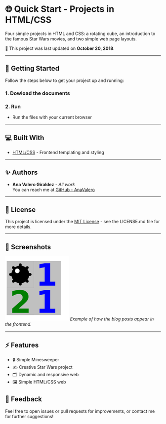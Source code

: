 # 🌐 Quick Start - Projects in HTML/CSS

Four simple projects in HTML and CSS: a rotating cube, an introduction to the famous Star Wars movies, and two simple web page layouts.

📅 This project was last updated on **October 20, 2018**.

---

## 🚀 Getting Started

Follow the steps below to get your project up and running:

### 1. **Dowload the documents**

### 2. **Run**
   - Run the files with your current browser
---

## 💻 Built With

- [HTML/CSS](https://www.w3schools.com/html/) - Frontend templating and styling

---

## ✨ Authors

- **Ana Valero Giraldez** - *All work*  
  You can reach me at [GitHub - AnaValero](https://github.com/anavagi/)

---

## 📝 License

This project is licensed under the [MIT License](LICENSE.md) - see the LICENSE.md file for more details.

---

## 📸 Screenshots

![Blog Interface](image.png)
_Example of how the blog posts appear in the frontend._

---

## ⚡ Features

- 🔒 Simple Minesweeper
- ✍️ Creative Star Wars project
- 🗂️ Dynamic and responsive web
- 🖼️ Simple HTML/CSS web


## 📢 Feedback

Feel free to open issues or pull requests for improvements, or contact me for further suggestions!

